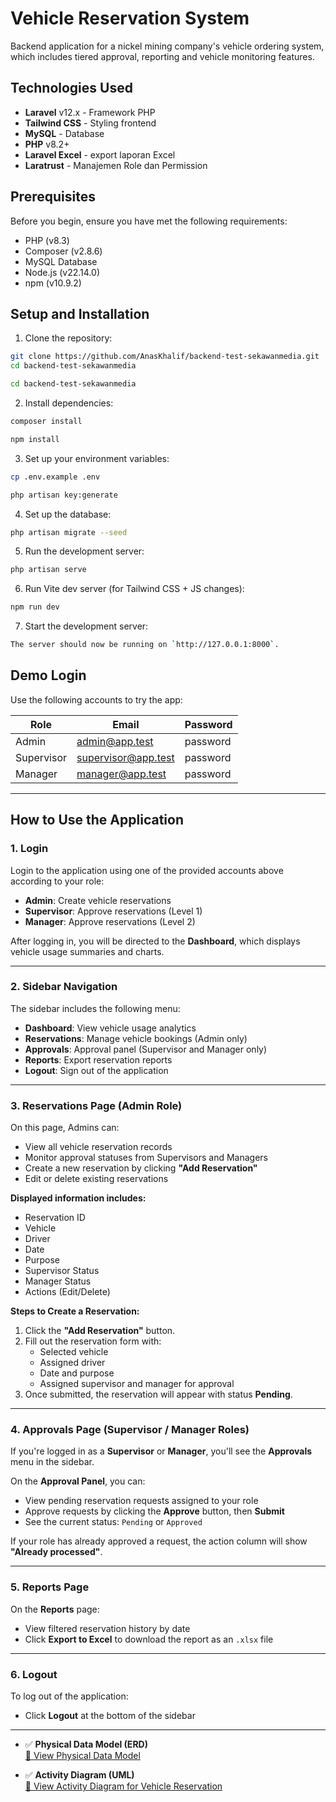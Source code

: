 # Vehicle Reservation System

Backend application for a nickel mining company's vehicle ordering system, which includes tiered approval, reporting and vehicle monitoring features.

## Technologies Used

-   **Laravel** v12.x - Framework PHP
-   **Tailwind CSS** - Styling frontend
-   **MySQL** - Database
-   **PHP** v8.2+
-   **Laravel Excel** - export laporan Excel
-   **Laratrust** - Manajemen Role dan Permission

## Prerequisites

Before you begin, ensure you have met the following requirements:

-   PHP (v8.3)
-   Composer (v2.8.6)
-   MySQL Database
-   Node.js (v22.14.0)
-   npm (v10.9.2)

## Setup and Installation

1. Clone the repository:

```bash
git clone https://github.com/AnasKhalif/backend-test-sekawanmedia.git
cd backend-test-sekawanmedia
```

```bash
cd backend-test-sekawanmedia
```

2. Install dependencies:

```bash
composer install
```

```bash
npm install
```

3. Set up your environment variables:

```bash
cp .env.example .env
```

```bash
php artisan key:generate
```

4. Set up the database:

```bash
php artisan migrate --seed
```

5. Run the development server:

```bash
php artisan serve
```

6. Run Vite dev server (for Tailwind CSS + JS changes):

```bash
npm run dev
```

7. Start the development server:

```bash
The server should now be running on `http://127.0.0.1:8000`.
```

## Demo Login

Use the following accounts to try the app:

| Role       | Email               | Password |
| ---------- | ------------------- | -------- |
| Admin      | admin@app.test      | password |
| Supervisor | supervisor@app.test | password |
| Manager    | manager@app.test    | password |

---

## How to Use the Application

### 1. Login

Login to the application using one of the provided accounts above according to your role:

-   **Admin**: Create vehicle reservations
-   **Supervisor**: Approve reservations (Level 1)
-   **Manager**: Approve reservations (Level 2)

After logging in, you will be directed to the **Dashboard**, which displays vehicle usage summaries and charts.

---

### 2. Sidebar Navigation

The sidebar includes the following menu:

-   **Dashboard**: View vehicle usage analytics
-   **Reservations**: Manage vehicle bookings (Admin only)
-   **Approvals**: Approval panel (Supervisor and Manager only)
-   **Reports**: Export reservation reports
-   **Logout**: Sign out of the application

---

### 3. Reservations Page (Admin Role)

On this page, Admins can:

-   View all vehicle reservation records
-   Monitor approval statuses from Supervisors and Managers
-   Create a new reservation by clicking **"Add Reservation"**
-   Edit or delete existing reservations

**Displayed information includes:**

-   Reservation ID
-   Vehicle
-   Driver
-   Date
-   Purpose
-   Supervisor Status
-   Manager Status
-   Actions (Edit/Delete)

**Steps to Create a Reservation:**

1. Click the **"Add Reservation"** button.
2. Fill out the reservation form with:
    - Selected vehicle
    - Assigned driver
    - Date and purpose
    - Assigned supervisor and manager for approval
3. Once submitted, the reservation will appear with status **Pending**.

---

### 4. Approvals Page (Supervisor / Manager Roles)

If you're logged in as a **Supervisor** or **Manager**, you'll see the **Approvals** menu in the sidebar.

On the **Approval Panel**, you can:

-   View pending reservation requests assigned to your role
-   Approve requests by clicking the **Approve** button, then **Submit**
-   See the current status: `Pending` or `Approved`

If your role has already approved a request, the action column will show **"Already processed"**.

---

### 5. Reports Page

On the **Reports** page:

-   View filtered reservation history by date
-   Click **Export to Excel** to download the report as an `.xlsx` file

---

### 6. Logout

To log out of the application:

-   Click **Logout** at the bottom of the sidebar

---

-   ✅ **Physical Data Model (ERD)**  
    [📄 View Physical Data Model](https://github.com/AnasKhalif/backend-test-sekawanmedia/blob/main/physical%20data.jpeg)

-   ✅ **Activity Diagram (UML)**  
    [📄 View Activity Diagram for Vehicle Reservation](https://github.com/AnasKhalif/backend-test-sekawanmedia/blob/main/uml-diagram.pdf)
